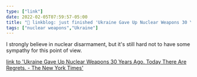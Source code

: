 ```yaml
---
type: ["link"]
date: 2022-02-05T07:59:57-05:00
title: "🔗 linkblog: just finished 'Ukraine Gave Up Nuclear Weapons 30 Years Ago. Today There Are Regrets. - The New York Times'"
tags: ["nuclear weapons","Ukraine"]
---
```

I strongly believe in nuclear disarmament, but it's still hard not to have some sympathy for this point of view.
 
[link to 'Ukraine Gave Up Nuclear Weapons 30 Years Ago. Today There Are Regrets. - The New York Times'](https://www.nytimes.com/2022/02/05/science/ukraine-nuclear-weapons.html)
